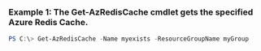 ### Example 1: The Get-AzRedisCache cmdlet gets the specified Azure Redis Cache.
```powershell
PS C:\> Get-AzRedisCache -Name myexists -ResourceGroupName myGroup
```

